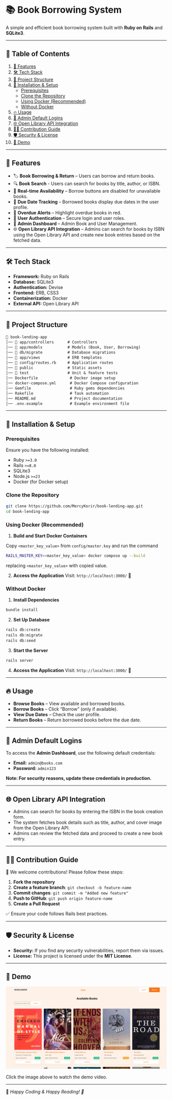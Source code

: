 # 📚 Book Borrowing System

A simple and efficient book borrowing system built with **Ruby on Rails** and **SQLite3**.

---

## 📑 Table of Contents
1. [🚀 Features](#-features)
2. [🛠 Tech Stack](#-tech-stack)
3. [📂 Project Structure](#-project-structure)
4. [🎯 Installation & Setup](#-installation--setup)
    - [Prerequisites](#prerequisites)
    - [Clone the Repository](#clone-the-repository)
    - [Using Docker (Recommended)](#using-docker-recommended)
    - [Without Docker](#without-docker)
5. [🔥 Usage](#-usage)
6. [🔑 Admin Default Logins](#-admin-default-logins)
7. [🌐 Open Library API Integration](#-open-library-api-integration)
8. [🧑‍💻 Contribution Guide](#-contribution-guide)
9. [🛡️ Security & License](#-security-&-license)
10. [🚀 Demo](#-demo)

---

## 🚀 Features
- 🏷️ **Book Borrowing & Return** – Users can borrow and return books.
- 🔍 **Book Search** - Users can search for books by title, author, or ISBN.
- 🔄 **Real-time Availability** – Borrow buttons are disabled for unavailable books.
- 📅 **Due Date Tracking** – Borrowed books display due dates in the user profile.
- 🔔 **Overdue Alerts** – Highlight overdue books in red.
- 👥 **User Authentication** – Secure login and user roles.
- 👥 **Admin Dashboard** – Admin Book and User Management.
- 🌐 **Open Library API Integration** – Admins can search for books by ISBN using the Open Library API and create new book entries based on the fetched data.

---

## 🛠 Tech Stack
- **Framework:** Ruby on Rails
- **Database:** SQLite3
- **Authentication:** Devise
- **Frontend:** ERB, CSS3
- **Containerization:** Docker
- **External API:** Open Library API

---

## 📂 Project Structure
```
📂 book-lending-app
│── 📁 app/controllers      # Controllers
│── 📁 app/models           # Models (Book, User, Borrowing)
│── 📁 db/migrate           # Database migrations
│── 📁 app/views            # ERB templates
│── 📁 config/routes.rb     # Application routes
│── 📁 public               # Static assets
│── 📁 test                 # Unit & feature tests
│── Dockerfile              # Docker image setup
│── docker-compose.yml      # Docker Compose configuration
│── Gemfile                 # Ruby gems dependencies
│── Rakefile                # Task automation
│── README.md               # Project documentation
│── .env.example            # Example environment file
```

---

## 🎯 Installation & Setup

### **Prerequisites**
Ensure you have the following installed:
- Ruby `>=3.0`
- Rails `>=8.0`
- SQLite3
- Node.js `>=23`
- Docker (for Docker setup)

### **Clone the Repository**
```bash
git clone https://github.com/MercyKorir/book-lending-app.git
cd book-lending-app
```

### **Using Docker (Recommended)**

1. **Build and Start Docker Containers**

Copy `<master_key_value>` from `config/master.key`
and run the command

```bash
RAILS_MASTER_KEY=<master_key_value> docker compose up --build
```

replacing `<master_key_value>` with copied value.

2. **Access the Application**
Visit: `http://localhost:3000/` 🎉


### **Without Docker**

1. **Install Dependencies**
```bash
bundle install
```

2. **Set Up Database**
```bash
rails db:create
rails db:migrate
rails db:seed
```

3. **Start the Server**
```bash
rails server
```

4. **Access the Application**
Visit: `http://localhost:3000/` 🎉

---

## 🔥 Usage
- **Browse Books** – View available and borrowed books.
- **Borrow Books** – Click “Borrow” (only if available).
- **View Due Dates** – Check the user profile.
- **Return Books** – Return borrowed books before the due date.

---

## 🔑 Admin Default Logins

To access the **Admin Dashboard**, use the following default credentials:
- **Email:** `admin@books.com`
- **Password:** `admin123`

**Note: For security reasons, update these credentials in production.**

---

## 🌐 Open Library API Integration

- Admins can search for books by entering the ISBN in the book creation form.
- The system fetches book details such as title, author, and cover image from the Open Library API.
- Admins can review the fetched data and proceed to create a new book entry.

---

## 🧑‍💻 Contribution Guide
👥 We welcome contributions! Please follow these steps:
1. **Fork the repository**
2. **Create a feature branch**: `git checkout -b feature-name`
3. **Commit changes**: `git commit -m "Added new feature"`
4. **Push to GitHub**: `git push origin feature-name`
5. **Create a Pull Request**

✅ Ensure your code follows Rails best practices.

---

## 🛡️ Security & License
- **Security:** If you find any security vulnerabilities, report them via issues.
- **License:** This project is licensed under the **MIT License**.

---

## 🚀 Demo
<div align="center">
  <a href="https://drive.google.com/file/d/11z-fMoI26QTyDnBe1l3CXTCw3dNpkNO2/view?usp=drive_link">
    <img src="./book_lending_app_thumbnail.png" alt="Book Lending App Demo Video" style="max-width: 100%; object-fit: contain;" />
  </a>
</div>

Click the image above to watch the demo video.

---

🚀 _Happy Coding & Happy Reading! 📖_